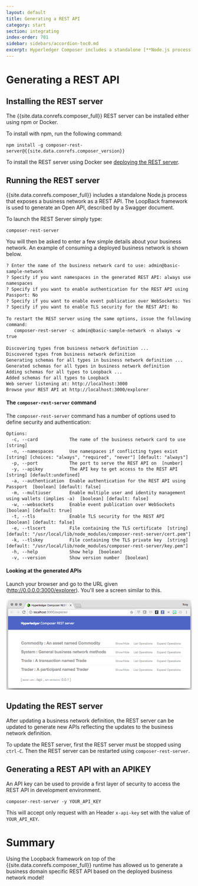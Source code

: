 ```yaml
---
layout: default
title: Generating a REST API
category: start
section: integrating
index-order: 701
sidebar: sidebars/accordion-toc0.md
excerpt: Hyperledger Composer includes a standalone [**Node.js process that exposes a business network as a REST API**](./getting-started-rest-api.html). The LoopBack framework is used to generate an Open API, described by a Swagger document.
---
```


# Generating a REST API


## Installing the REST server

The {{site.data.conrefs.composer_full}} REST server can be installed either using npm or Docker.

To install with npm, run the following command:

    npm install -g composer-rest-server@{{site.data.conrefs.composer_version}}

To install the REST server using Docker see [deploying the REST server](./deploying-the-rest-server.html).

## Running the REST server

{{site.data.conrefs.composer_full}} includes a standalone Node.js process that exposes a business network as a REST API. The LoopBack framework is used to generate an Open API, described by a Swagger document.

To launch the REST Server simply type:

```
composer-rest-server
```

You will then be asked to enter a few simple details about your business network. An example of consuming a deployed business network is shown below.

```
? Enter the name of the business network card to use: admin@basic-sample-network
? Specify if you want namespaces in the generated REST API: always use namespaces
? Specify if you want to enable authentication for the REST API using Passport: No
? Specify if you want to enable event publication over WebSockets: Yes
? Specify if you want to enable TLS security for the REST API: No

To restart the REST server using the same options, issue the following command:
   composer-rest-server -c admin@basic-sample-network -n always -w true

Discovering types from business network definition ...
Discovered types from business network definition
Generating schemas for all types in business network definition ...
Generated schemas for all types in business network definition
Adding schemas for all types to Loopback ...
Added schemas for all types to Loopback
Web server listening at: http://localhost:3000
Browse your REST API at http://localhost:3000/explorer
```

#### The `composer-rest-server` command

The `composer-rest-server` command has a number of options used to define security and authentication:

```
Options:
  -c, --card            The name of the business network card to use  [string]
  -n, --namespaces      Use namespaces if conflicting types exist  [string] [choices: "always", "required", "never"] [default: "always"]
  -p, --port            The port to serve the REST API on  [number]
  -y, --apikey          The API key to get access to the REST API [string] [default:undefined]
  -a, --authentication  Enable authentication for the REST API using Passport  [boolean] [default: false]
  -m, --multiuser       Enable multiple user and identity management using wallets (implies -a)  [boolean] [default: false]
  -w, --websockets      Enable event publication over WebSockets  [boolean] [default: true]
  -t, --tls             Enable TLS security for the REST API  [boolean] [default: false]
  -e, --tlscert         File containing the TLS certificate  [string] [default: "/usr/local/lib/node_modules/composer-rest-server/cert.pem"]
  -k, --tlskey          File containing the TLS private key  [string] [default: "/usr/local/lib/node_modules/composer-rest-server/key.pem"]
  -h, --help            Show help  [boolean]
  -v, --version         Show version number  [boolean]
```

#### Looking at the generated APIs

Launch your browser and go to the URL given (http://0.0.0.0:3000/explorer).  You'll see a screen similar to this.

![LoopBack-1](../assets/img/tutorials/developer/lb_explorer.png)


## Updating the REST server

After updating a business network definition, the REST server can be updated to generate new APIs reflecting the updates to the business network definition.

To update the REST server, first the REST server must be stopped using `ctrl-C`. Then the REST server can be restarted using `composer-rest-server`.


## Generating a REST API with an APIKEY 

An API key can be used to provide a first layer of security to access the REST API in development environment.

```
composer-rest-server -y YOUR_API_KEY
```

This will accept only request with an Header `x-api-key` set with the value of `YOUR_API_KEY`.


# Summary
Using the Loopback framework on top of the {{site.data.conrefs.composer_full}} runtime has allowed us to generate a business domain specific REST API based on the deployed business network model!
